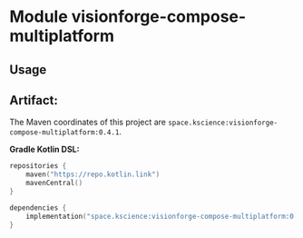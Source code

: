 # Module visionforge-compose-multiplatform



## Usage

## Artifact:

The Maven coordinates of this project are `space.kscience:visionforge-compose-multiplatform:0.4.1`.

**Gradle Kotlin DSL:**
```kotlin
repositories {
    maven("https://repo.kotlin.link")
    mavenCentral()
}

dependencies {
    implementation("space.kscience:visionforge-compose-multiplatform:0.4.1")
}
```
